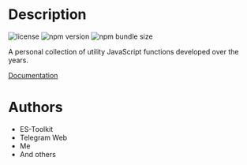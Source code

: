 # Description <!-- omit in toc -->

![license](https://img.shields.io/npm/l/%40andrew_l%2Ftoolkit) ![npm version](https://img.shields.io/npm/v/%40andrew_l%2Ftoolkit) ![npm bundle size](https://img.shields.io/bundlephobia/minzip/%40andrew_l%2Ftoolkit) <!-- omit in toc -->

A personal collection of utility JavaScript functions developed over the years.

[Documentation](https://men232.github.io/toolkit/reference/@andrew_l/toolkit/)

# Authors

- ES-Toolkit
- Telegram Web
- Me
- And others
